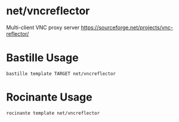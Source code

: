 # net/vncreflector
Multi-client VNC proxy server
https://sourceforge.net/projects/vnc-reflector/

# Bastille Usage
```shell
bastille template TARGET net/vncreflector
```

# Rocinante Usage
```shell
rocinante template net/vncreflector
```

